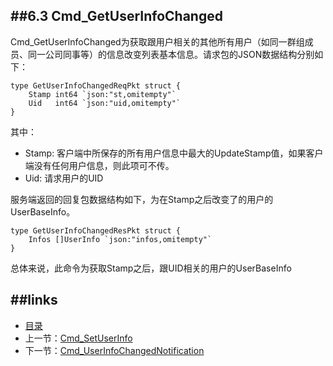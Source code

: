 ##6.3 Cmd_GetUserInfoChanged
---
Cmd_GetUserInfoChanged为获取跟用户相关的其他所有用户（如同一群组成员、同一公司同事等）的信息改变列表基本信息。请求包的JSON数据结构分别如下：

	
	type GetUserInfoChangedReqPkt struct {
		Stamp int64 `json:"st,omitempty"`
		Uid   int64 `json:"uid,omitempty"`
	}
	
其中：

* Stamp: 客户端中所保存的所有用户信息中最大的UpdateStamp值，如果客户端没有任何用户信息，则此项可不传。
* Uid: 请求用户的UID

服务端返回的回复包数据结构如下，为在Stamp之后改变了的用户的UserBaseInfo。


	type GetUserInfoChangedResPkt struct {
		Infos []UserInfo `json:"infos,omitempty"`
	}

总体来说，此命令为获取Stamp之后，跟UID相关的用户的UserBaseInfo


##links
---
* [目录](preface.md)
* 上一节：[Cmd_SetUserInfo](06.2.md)
* 下一节：[Cmd_UserInfoChangedNotification](06.4.md)